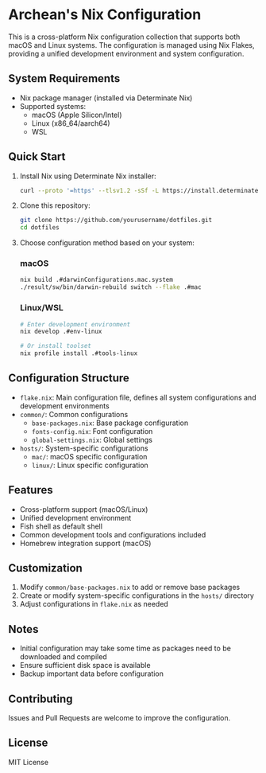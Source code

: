 # Archean's Nix Configuration

This is a cross-platform Nix configuration collection that supports both macOS and Linux systems. The configuration is managed using Nix Flakes, providing a unified development environment and system configuration.

## System Requirements

- Nix package manager (installed via Determinate Nix)
- Supported systems:
  - macOS (Apple Silicon/Intel)
  - Linux (x86_64/aarch64)
  - WSL

## Quick Start

1. Install Nix using Determinate Nix installer:
   ```bash
   curl --proto '=https' --tlsv1.2 -sSf -L https://install.determinate.systems/nix | sh -s -- install
   ```

2. Clone this repository:
   ```bash
   git clone https://github.com/yourusername/dotfiles.git
   cd dotfiles
   ```

3. Choose configuration method based on your system:

   ### macOS
   ```bash
   nix build .#darwinConfigurations.mac.system
   ./result/sw/bin/darwin-rebuild switch --flake .#mac
   ```

   ### Linux/WSL
   ```bash
   # Enter development environment
   nix develop .#env-linux
   
   # Or install toolset
   nix profile install .#tools-linux
   ```

## Configuration Structure

- `flake.nix`: Main configuration file, defines all system configurations and development environments
- `common/`: Common configurations
  - `base-packages.nix`: Base package configuration
  - `fonts-config.nix`: Font configuration
  - `global-settings.nix`: Global settings
- `hosts/`: System-specific configurations
  - `mac/`: macOS specific configuration
  - `linux/`: Linux specific configuration

## Features

- Cross-platform support (macOS/Linux)
- Unified development environment
- Fish shell as default shell
- Common development tools and configurations included
- Homebrew integration support (macOS)

## Customization

1. Modify `common/base-packages.nix` to add or remove base packages
2. Create or modify system-specific configurations in the `hosts/` directory
3. Adjust configurations in `flake.nix` as needed

## Notes

- Initial configuration may take some time as packages need to be downloaded and compiled
- Ensure sufficient disk space is available
- Backup important data before configuration

## Contributing

Issues and Pull Requests are welcome to improve the configuration.

## License

MIT License
